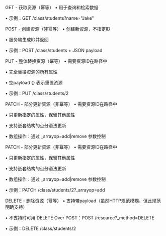 GET - 获取资源（幂等）
  • 用于查询和检索数据

  • 示例：GET /class/students?name="Jake"

  POST - 创建资源（非幂等）
  • 创建新资源，不指定ID

  • 服务端生成ID并返回

  • 示例：POST /class/students + JSON payload

  PUT - 整体替换资源（幂等）
  • 需要资源ID在路径中

  • 完全替换资源的所有属性

  • 空payload {} 表示重置资源

  • 示例：PUT /class/students/2

  PATCH - 部分更新资源（非幂等）
  • 需要资源ID在路径中

  • 只更新指定的属性，保留其他属性

  • 支持嵌套结构的点分语法更新

  • 数组操作：通过 _arrayop=add|remove 参数控制

  PATCH - 部分更新资源（非幂等）
  • 需要资源ID在路径中

  • 只更新指定的属性，保留其他属性

  • 支持嵌套结构的点分语法更新

  • 数组操作：通过 _arrayop=add|remove 参数控制

  • 示例：PATCH /class/students/2?_arrayop=add

  DELETE - 删除资源（幂等）
  • 支持带payload（虽然HTTP规范模糊，但此规范明确支持）

  • 不支持时可用 DELETE Over POST：POST /resource?_method=DELETE

  • 示例：DELETE /class/students/2